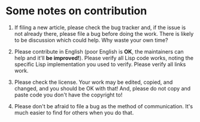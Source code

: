 # Some notes on contribution

1. If filing a new article, please check the bug tracker and,
   if the issue is not already there, please file a bug before
   doing the work. There is likely to be discussion which could
   help. Why waste your own time?

2. Please contribute in English (poor English is **OK**, the
   maintainers can help and it'll **be improved!**). Please verify
   all Lisp code works, noting the specific Lisp implementation
   you used to verify. Please verify all links work.

3. Please check the license. Your work may be edited, copied, and changed,
   and you should be OK with that! And, please do not copy and paste code you
   don't have the copyright to!

4. Please don't be afraid to file a bug as the method of communication. It's
   much easier to find for others when you do that.
